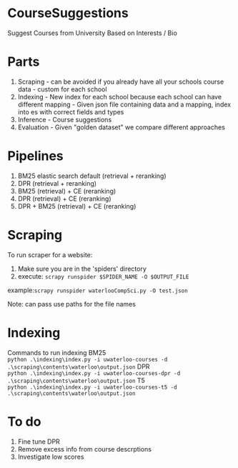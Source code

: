 # CourseSuggestions
Suggest Courses from University Based on Interests / Bio


# Parts
  1. Scraping
    - can be avoided if you already have all your schools course data
    - custom for each school
  2. Indexing
    - New index for each school because each school can have different mapping
    - Given json file containing data and a mapping, index into es with correct fields and types
  3. Inference
    - Course suggestions
  4. Evaluation
    - Given "golden dataset" we compare different approaches
 
 
 # Pipelines
 1. BM25 elastic search default (retrieval + reranking)
 2. DPR (retrieval + reranking)
 3. BM25 (retrieval) + CE (reranking)
 4. DPR (retrieval) + CE (reranking)
 5. DPR + BM25 (retrieval) + CE (reranking)

# Scraping
 To run scraper for a website:
  1. Make sure you are in the 'spiders' directory
  2. execute: ``` scrapy runspider $SPIDER_NAME -O $OUTPUT_FILE ```

  example:``` scrapy runspider waterlooCompSci.py -O test.json ```
  
  Note: can pass use paths for the file names
 
# Indexing
Commands to run indexing
BM25 <br />
`python .\indexing\index.py -i uwaterloo-courses -d .\scraping\contents\waterloo\output.json`
DPR <br />
`python .\indexing\index.py -i uwaterloo-courses-dpr -d .\scraping\contents\waterloo\output.json`
T5 <br />
`python .\indexing\index.py -i uwaterloo-courses-t5 -d .\scraping\contents\waterloo\output.json`

# To do
  1. Fine tune DPR
  2. Remove excess info from course descrptions
  3. Investigate low scores 